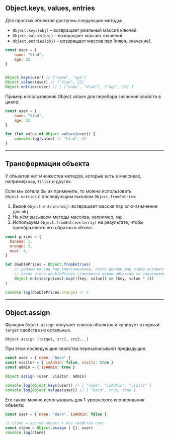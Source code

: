 ## Object.keys, values, entries

Для простых объектов доступны следующие методы:

* `Object.keys(obj)` – возвращает реальный массив ключей.
* `Object.values(obj)` – возвращает массив значений.
* `Object.entries(obj)` – возвращает массив пар [ключ, значение].

```javascript
const user = {
    name: "Vlad",
    age: 22
}


Object.keys(user) // ["name", "age"]
Object.values(user) // ["Vlad", 22]
Object.entries(user) // [ ["name", "Vlad"], ["age", 22] ]
```

Пример использования Object.values ​​для перебора значений свойств в цикле:

```javascript
const user = {
    name: "Vlad",
    age: 22
}

for (let value of Object.values(user)) {
    console.log(value) // "Vlad", 22 
}
```
***

## Трансформации объекта

У объектов нет множества методов, которые есть в массивах, например `map`, `filter` и других.

Если мы хотели бы их применить, то можно использовать `Object.entries` с последующим вызовом `Object.fromEntries`:


1. Вызов `Object.entries(obj)` возвращает массив пар ключ/значение для `obj`.
2. На нём вызываем методы массива, например, `map`.
3. Используем `Object.fromEntries(array)` на результате, чтобы преобразовать его обратно в объект.

```javascript
const prices = {
  banana: 1,
  orange: 2,
  meat: 4,
}

let doublePrices = Object.fromEntries( 
    // делаем массив пар ключ/значение, после делаем map чтобы оставить объект без изменений и умножаем значения на два
    // после этого doublePrices становится новым объектом со значениями умноженными на 2
    Object.entries(prices).map(([key, value]) => [key, value * 2])
)

console.log(doublePrices.orange) // 4
```
***

## Object.assign

Функция `Object.assign` получает список объектов и копирует в первый `target` свойства из остальных.

`Object.assign (target, src1, src2...)`

При этом последующие свойства перезаписывают предыдущие.

```javascript
const user = { name: "Вася" }
const visitor = { isAdmin: false, visits: true }
const admin = { isAdmin: true }

Object.assign (user, visitor, admin)

console.log(Object.keys(user)) // [ "name", "isAdmin", "visits" ]
console.log(Object.values(user)) // [ "Вася", true, true ]
```

Его также можно использовать для 1-уровневого клонирования объекта:

```javascript
const user = { name: "Вася", isAdmin: false }

// clone = пустой объект + все свойства user
const clone = Object.assign ( {}, user)
console.log(clone)
```